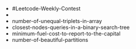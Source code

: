 - #Leetcode-Weekly-Contest
-
- number-of-unequal-triplets-in-array
- closest-nodes-queries-in-a-binary-search-tree
- minimum-fuel-cost-to-report-to-the-capital
- number-of-beautiful-partitions